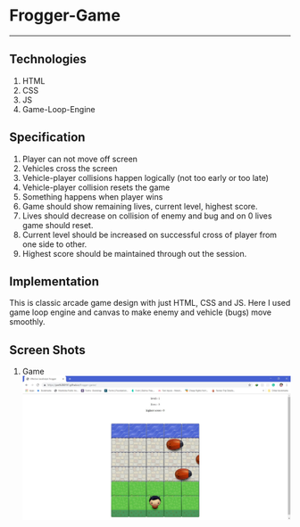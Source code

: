 # Frogger-Game
---
## Technologies
  1. HTML
  2. CSS
  3. JS
  4. Game-Loop-Engine
## Specification
  1. Player can not move off screen
  2. Vehicles cross the screen
  3. Vehicle-player collisions happen logically (not too early or too late)
  4. Vehicle-player collision resets the game
  5. Something happens when player wins
  6. Game should show remaining lives, current level, highest score.
  7. Lives should decrease on collision of enemy and bug and on 0 lives game should reset.
  8. Current level should be increased on successful cross of player from one side to other.
  9. Highest score should be maintained through out the session.

## Implementation
  This is classic arcade game design with just HTML, CSS and JS. Here I used game loop engine and canvas to make enemy and vehicle (bugs) move smoothly.

## Screen Shots
1. Game
![game](./frogger-game/frogger-game.png)
